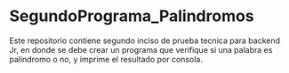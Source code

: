 # SegundoPrograma_Palindromos
Este repositorio contiene segundo inciso de prueba tecnica para backend Jr, 
en donde se debe crear un programa que verifique si una palabra es palindromo o no, y imprime el resultado por consola.
